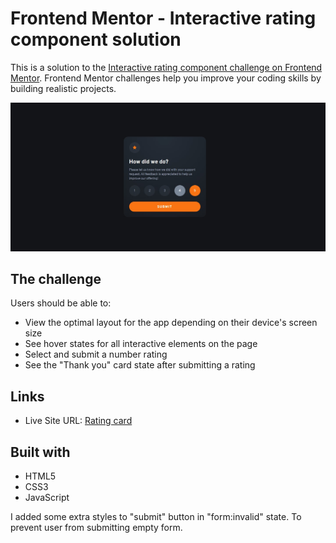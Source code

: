 # Frontend Mentor - Interactive rating component solution

This is a solution to the [Interactive rating component challenge on Frontend Mentor](https://www.frontendmentor.io/challenges/interactive-rating-component-koxpeBUmI). Frontend Mentor challenges help you improve your coding skills by building realistic projects.

![Completed challenge](images/final.jpg)

## The challenge

Users should be able to:

- View the optimal layout for the app depending on their device's screen size
- See hover states for all interactive elements on the page
- Select and submit a number rating
- See the "Thank you" card state after submitting a rating

## Links

- Live Site URL: [Rating card](https://rstrzelczyk98.github.io/interactive-rating-component/)

## Built with

- HTML5
- CSS3
- JavaScript

I added some extra styles to "submit" button in "form:invalid" state. To prevent user from submitting empty form.
